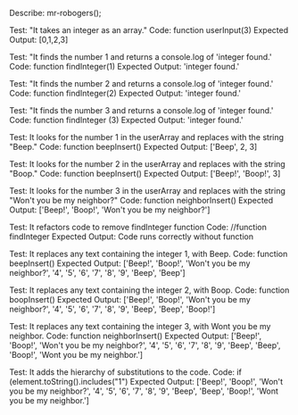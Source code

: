 Describe: mr-robogers();

Test: "It takes an integer as an array." 
Code: function userInput(3)
Expected Output: [0,1,2,3]

Test: "It finds the number 1 and returns a console.log of 'integer found.'
Code: function findInteger(1)
Expected Output: 'integer found.'

Test: "It finds the number 2 and returns a console.log of 'integer found.'
Code: function findInteger(2)
Expected Output: 'integer found.'

Test: "It finds the number 3 and returns a console.log of 'integer found.'
Code: function findInteger (3)
Expected Output: 'integer found.'

Test: It looks for the number 1 in the userArray and replaces with the string "Beep."
Code: function beepInsert()
Expected Output: ['Beep', 2, 3]

Test: It looks for the number 2 in the userArray and replaces with the string "Boop."
Code: function beepInsert()
Expected Output: ['Beep!', 'Boop!', 3]

Test: It looks for the number 3 in the userArray and replaces with the string "Won't you be my neighbor?"
Code: function neighborInsert()
Expected Output: ['Beep!', 'Boop!', 'Won't you be my neighbor?']

Test: It refactors code to remove findInteger function
Code: //function findInteger
Expected Output: Code runs correctly without function

Test: It replaces any text containing the integer 1, with Beep.
Code: function beepInsert()
Expected Output: ['Beep!', 'Boop!', 'Won't you be my neighbor?', '4', '5', '6', '7', '8', '9', 'Beep', 'Beep']

Test: It replaces any text containing the integer 2, with Boop.
Code: function boopInsert()
Expected Output: ['Beep!', 'Boop!', 'Won't you be my neighbor?', '4', '5', '6', '7', '8', '9', 'Beep', 'Beep', 'Boop!']

Test: It replaces any text containing the integer 3, with Wont you be my neighbor.
Code: function neighborInsert()
Expected Output: ['Beep!', 'Boop!', 'Won't you be my neighbor?', '4', '5', '6', '7', '8', '9', 'Beep', 'Beep', 'Boop!', 'Wont you be my neighbor.']

Test: It adds the hierarchy of substitutions to the code.
Code: if (element.toString().includes("1")
Expected Output: ['Beep!', 'Boop!', 'Won't you be my neighbor?', '4', '5', '6', '7', '8', '9', 'Beep', 'Beep', 'Boop!', 'Wont you be my neighbor.']





